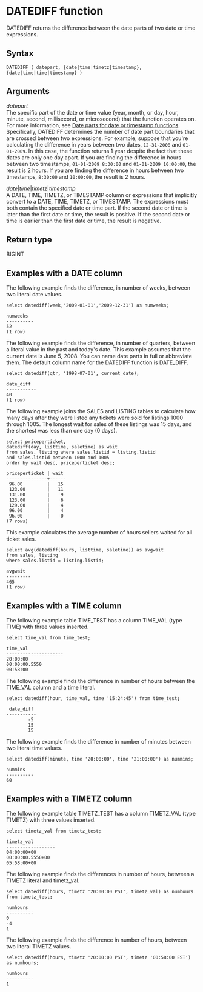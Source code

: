 # DATEDIFF function<a name="r_DATEDIFF_function"></a>

DATEDIFF returns the difference between the date parts of two date or time expressions\. 

## Syntax<a name="r_DATEDIFF_function-synopsis"></a>

```
DATEDIFF ( datepart, {date|time|timetz|timestamp}, {date|time|time|timestamp} )
```

## Arguments<a name="r_DATEDIFF_function-arguments"></a>

 *datepart*   
The specific part of the date or time value \(year, month, or day, hour, minute, second, millisecond, or microsecond\) that the function operates on\. For more information, see [Date parts for date or timestamp functions](r_Dateparts_for_datetime_functions.md)\.   
Specifically, DATEDIFF determines the number of date part boundaries that are crossed between two expressions\. For example, suppose that you're calculating the difference in years between two dates, `12-31-2008` and `01-01-2009`\. In this case, the function returns 1 year despite the fact that these dates are only one day apart\. If you are finding the difference in hours between two timestamps, `01-01-2009 8:30:00` and `01-01-2009 10:00:00`, the result is 2 hours\. If you are finding the difference in hours between two timestamps, `8:30:00` and `10:00:00`, the result is 2 hours\.

*date*\|*time*\|*timetz*\|*timestamp*  
A DATE, TIME, TIMETZ, or TIMESTAMP column or expressions that implicitly convert to a DATE, TIME, TIMETZ, or TIMESTAMP\. The expressions must both contain the specified date or time part\. If the second date or time is later than the first date or time, the result is positive\. If the second date or time is earlier than the first date or time, the result is negative\.

## Return type<a name="r_DATEDIFF_function-return-type"></a>

BIGINT

## Examples with a DATE column<a name="r_DATEDIFF_function-examples"></a>

The following example finds the difference, in number of weeks, between two literal date values\. 

```
select datediff(week,'2009-01-01','2009-12-31') as numweeks;

numweeks
----------
52
(1 row)
```

The following example finds the difference, in number of quarters, between a literal value in the past and today's date\. This example assumes that the current date is June 5, 2008\. You can name date parts in full or abbreviate them\. The default column name for the DATEDIFF function is DATE\_DIFF\. 

```
select datediff(qtr, '1998-07-01', current_date);

date_diff
-----------
40
(1 row)
```

The following example joins the SALES and LISTING tables to calculate how many days after they were listed any tickets were sold for listings 1000 through 1005\. The longest wait for sales of these listings was 15 days, and the shortest was less than one day \(0 days\)\. 

```
select priceperticket,
datediff(day, listtime, saletime) as wait
from sales, listing where sales.listid = listing.listid
and sales.listid between 1000 and 1005
order by wait desc, priceperticket desc;

priceperticket | wait
---------------+------
 96.00         |   15
 123.00        |   11
 131.00        |    9
 123.00        |    6
 129.00        |    4
 96.00         |    4
 96.00         |    0
(7 rows)
```

This example calculates the average number of hours sellers waited for all ticket sales\. 

```
select avg(datediff(hours, listtime, saletime)) as avgwait
from sales, listing
where sales.listid = listing.listid;

avgwait
---------
465
(1 row)
```

## Examples with a TIME column<a name="r_DATEDIFF_function-examples-time"></a>

The following example table TIME\_TEST has a column TIME\_VAL \(type TIME\) with three values inserted\.

```
select time_val from time_test;
            
time_val
---------------------
20:00:00
00:00:00.5550
00:58:00
```

The following example finds the difference in number of hours between the TIME\_VAL column and a time literal\.

```
select datediff(hour, time_val, time '15:24:45') from time_test;
         
 date_diff
-----------
        -5
        15
        15
```

The following example finds the difference in number of minutes between two literal time values\.

```
select datediff(minute, time '20:00:00', time '21:00:00') as nummins;  
         
nummins 
---------- 
60
```

## Examples with a TIMETZ column<a name="r_DATEDIFF_function-examples-timetz"></a>

The following example table TIMETZ\_TEST has a column TIMETZ\_VAL \(type TIMETZ\) with three values inserted\.

```
select timetz_val from timetz_test;
            
timetz_val
------------------
04:00:00+00
00:00:00.5550+00
05:58:00+00
```

The following example finds the differences in number of hours, between a TIMETZ literal and timetz\_val\. 

```
select datediff(hours, timetz '20:00:00 PST', timetz_val) as numhours from timetz_test;

numhours 
---------- 
0
-4
1
```

The following example finds the difference in number of hours, between two literal TIMETZ values\.

```
select datediff(hours, timetz '20:00:00 PST', timetz '00:58:00 EST') as numhours;
         
numhours 
---------- 
1
```